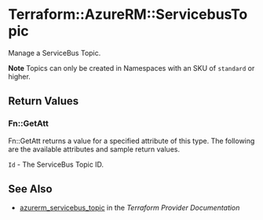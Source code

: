 # Terraform::AzureRM::ServicebusTopic

Manage a ServiceBus Topic.

**Note** Topics can only be created in Namespaces with an SKU of `standard` or higher.

## Return Values

### Fn::GetAtt

Fn::GetAtt returns a value for a specified attribute of this type. The following are the available attributes and sample return values.

`Id` - The ServiceBus Topic ID.

## See Also

* [azurerm_servicebus_topic](https://www.terraform.io/docs/providers/azurerm/r/servicebus_topic.html) in the _Terraform Provider Documentation_